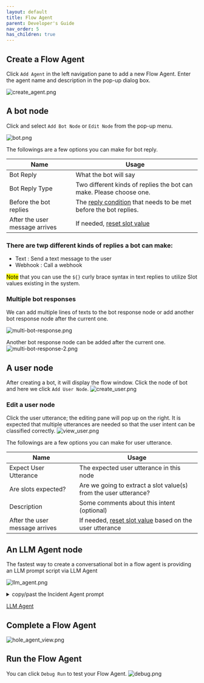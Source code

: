 ```yaml
---
layout: default
title: Flow Agent
parent: Developer's Guide
nav_order: 5
has_children: true
---
```


## Create a Flow Agent
Click `Add Agent` in the left navigation pane to add a new Flow Agent.  Enter the agent name and description in the pop-up dialog box.

![create_agent.png](create_agent.png)

## A bot node
Click and select `Add Bot Node` or `Edit Node` from the pop-up menu. 

![bot.png](bot.png)

The followings are a few options you can make for bot reply. 

| Name                          | Usage                                                                                                       |
|-------------------------------|-------------------------------------------------------------------------------------------------------------|
| Bot Reply                     | What the bot will say                                                                                       |
| Bot Reply Type                | Two different kinds of replies the bot can make. Please choose one.                                         |
| Before the bot replies        | The [reply condition](/docs/tutorial/flow_agent/reply_conditions/) that needs to be met before the bot replies. |
| After the user message arrives| If needed, [reset slot value](/docs/tutorial/flow_agent/reset_slot/)                                            |

### There are twp different kinds of replies a bot can make:

- Text       : Send a text message to the user
- Webhook    : Call a webhook 

<mark>Note</mark> that you can use the `${}` curly brace syntax in text replies to utilize Slot values existing in the system.

### Multiple bot responses
We can add multiple lines of texts to the bot response node or add another bot response node after the current one. 

![multi-bot-response.png](multi-bot-response.png)

Another bot response node can be added after the current one.
![multi-bot-response-2.png](multi-bot-response-2.png)

## A user node
After creating a bot, it will display the flow window. Click the node of bot and here we click `Add User Node`.
![create_user.png](create_user.png)

### Edit a user node
Click the user utterance; the editing pane will pop up on the right. It is expected that multiple utterances are needed so that the user intent can be classified correctly.
![view_user.png](view_user.png)

The followings are a few options you can make for user utterance. 

| Name                           | Usage            |
|--------------------------------|-------------------|
| Expect User Utterance          | The expected user utterance in this node     |
| Are slots expected?            | Are we going to extract a slot value(s) from the user utterance?   |
| Description                    | Some comments about this intent (optional)|
| After the user message arrives | If needed, [reset slot value](/docs/tutorial/flow_agent/reset_slot/) based on the user utterance   |

## An LLM Agent node
The fastest way to create a conversational bot in a flow agent is providing an LLM prompt script via LLM Agent

![llm_agent.png](llm_agent.png)

<details>
    <summary>copy/past the Incident Agent prompt</summary>
    <pre><code> 
When users report a problem, you need to collect the details and an email address.</code></pre>
  </details>

[LLM Agent](/docs/tutorial/llm_agent)

## Complete a Flow Agent

![hole_agent_view.png](hole_agent_view.png)

## Run the Flow Agent
You can click `Debug Run` to test your Flow Agent.
![debug.png](debug.png)


